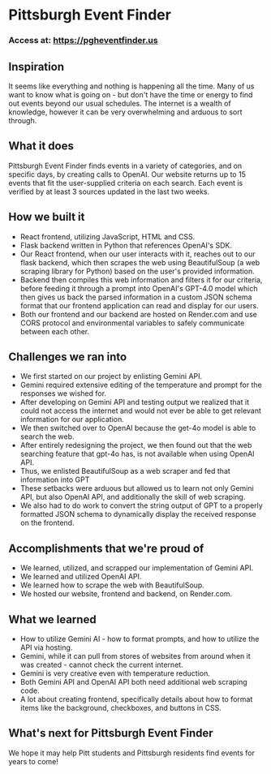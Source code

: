 # Pittsburgh Event Finder
### Access at: https://pgheventfinder.us

## Inspiration
It seems like everything and nothing is happening all the time. Many of us want to know what is going on - but don't have the time or energy to find out events beyond our usual schedules. The internet is a wealth of knowledge, however it can be very overwhelming and arduous to sort through.

## What it does
Pittsburgh Event Finder finds events in a variety of categories, and on specific days, by creating calls to OpenAI. Our website returns up to 15 events that fit the user-supplied criteria on each search. Each event is verified by at least 3 sources updated in the last two weeks.

## How we built it
- React frontend, utilizing JavaScript, HTML and CSS.
- Flask backend written in Python that references OpenAI's SDK.
- Our React frontend, when our user interacts with it, reaches out to our flask backend, which then scrapes the web using BeautifulSoup (a web scraping library for Python) based on the user's provided information. 
- Backend then compiles this web information and filters it for our criteria, before feeding it through a prompt into OpenAI's GPT-4.0 model which then gives us back the parsed information in a custom JSON schema format that our frontend application can read and display for our users.
- Both our frontend and our backend are hosted on Render.com and use CORS protocol and environmental variables to safely communicate between each other.

## Challenges we ran into
- We first started on our project by enlisting Gemini API.
- Gemini required extensive editing of the temperature and prompt for the responses we wished for.
- After developing on Gemini API and testing output we realized that it could not access the internet and would not ever be able to get relevant information for our application.
- We then switched over to OpenAI because the get-4o model is able to search the web.
- After entirely redesigning the project, we then found out that the web searching feature that gpt-4o has, is not available when using OpenAI API.
- Thus, we enlisted BeautifulSoup as a web scraper and fed that information into GPT
- These setbacks were arduous but allowed us to learn not only Gemini API, but also  OpenAI API, and additionally the skill of web scraping.
- We also had to do work to convert the string output of GPT to a properly formatted JSON schema to dynamically display the received response on the frontend.

## Accomplishments that we're proud of
- We learned, utilized, and scrapped our implementation of Gemini API.
- We learned and utilized OpenAI API.
- We learned how to scrape the web with BeautifulSoup.
- We hosted our website, frontend and backend, on Render.com.

## What we learned
- How to utilize Gemini AI - how to format prompts, and how to utilize the API via hosting. 
- Gemini, while it can pull from stores of websites from around when it was created - cannot check the current internet. 
- Gemini is very creative even with temperature reduction.
- Both Gemini API and OpenAI API both need additional web scraping code.
- A lot about creating frontend, specifically details about how to format items like the background, checkboxes, and buttons in CSS.

## What's next for Pittsburgh Event Finder
We hope it may help Pitt students and Pittsburgh residents find events for years to come!

